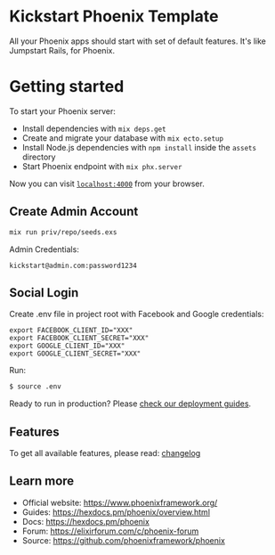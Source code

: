 # Kickstart Phoenix Template

All your Phoenix apps should start with set of default features. It's like Jumpstart Rails, for Phoenix.

# Getting started

To start your Phoenix server:

  * Install dependencies with `mix deps.get`
  * Create and migrate your database with `mix ecto.setup`
  * Install Node.js dependencies with `npm install` inside the `assets` directory
  * Start Phoenix endpoint with `mix phx.server`

Now you can visit [`localhost:4000`](http://localhost:4000) from your browser.

## Create Admin Account

```bash
mix run priv/repo/seeds.exs
```

Admin Credentials:
```
kickstart@admin.com:password1234
```

## Social Login

Create .env file in project root with Facebook and Google credentials:

```
export FACEBOOK_CLIENT_ID="XXX"
export FACEBOOK_CLIENT_SECRET="XXX"
export GOOGLE_CLIENT_ID="XXX"
export GOOGLE_CLIENT_SECRET="XXX"
```

Run:
```bash
$ source .env
```

Ready to run in production? Please [check our deployment guides](https://hexdocs.pm/phoenix/deployment.html).

## Features

To get all available features, please read: [changelog](CHANGELOG.md)

## Learn more

  * Official website: https://www.phoenixframework.org/
  * Guides: https://hexdocs.pm/phoenix/overview.html
  * Docs: https://hexdocs.pm/phoenix
  * Forum: https://elixirforum.com/c/phoenix-forum
  * Source: https://github.com/phoenixframework/phoenix
